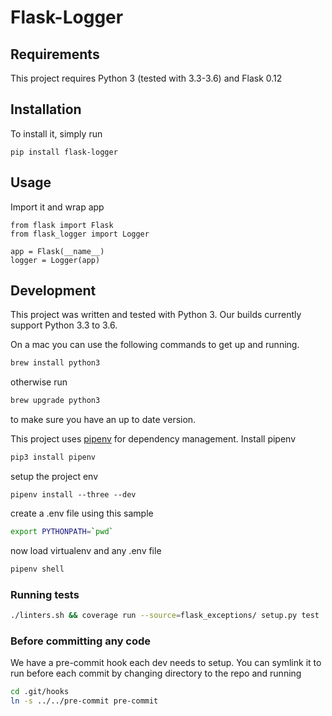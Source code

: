 # Flask-Logger

## Requirements

This project requires Python 3 (tested with 3.3-3.6) and Flask 0.12

## Installation

To install it, simply run

    pip install flask-logger

## Usage

Import it and wrap app

    from flask import Flask
    from flask_logger import Logger

    app = Flask(__name__)
    logger = Logger(app)

## Development

This project was written and tested with Python 3. Our builds currently support Python 3.3 to 3.6.

On a mac you can use the following commands to get up and running.
``` bash
brew install python3
```
otherwise run
``` bash
brew upgrade python3
```
to make sure you have an up to date version.

This project uses [pipenv](https://docs.pipenv.org) for dependency management. Install pipenv
``` bash
pip3 install pipenv
```

setup the project env
``` base
pipenv install --three --dev
```

create a .env file using this sample
``` bash
export PYTHONPATH=`pwd`
```

now load virtualenv and any .env file
```bash
pipenv shell
```

### Running tests

``` bash
./linters.sh && coverage run --source=flask_exceptions/ setup.py test
```

### Before committing any code

We have a pre-commit hook each dev needs to setup.
You can symlink it to run before each commit by changing directory to the repo and running

``` bash
cd .git/hooks
ln -s ../../pre-commit pre-commit
```
